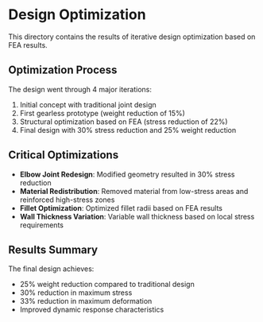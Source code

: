 # Design Optimization

This directory contains the results of iterative design optimization based on FEA results.

## Optimization Process

The design went through 4 major iterations:
1. Initial concept with traditional joint design
2. First gearless prototype (weight reduction of 15%)
3. Structural optimization based on FEA (stress reduction of 22%)
4. Final design with 30% stress reduction and 25% weight reduction

## Critical Optimizations

- **Elbow Joint Redesign**: Modified geometry resulted in 30% stress reduction
- **Material Redistribution**: Removed material from low-stress areas and reinforced high-stress zones
- **Fillet Optimization**: Optimized fillet radii based on FEA results
- **Wall Thickness Variation**: Variable wall thickness based on local stress requirements

## Results Summary

The final design achieves:
- 25% weight reduction compared to traditional design
- 30% reduction in maximum stress
- 33% reduction in maximum deformation
- Improved dynamic response characteristics
